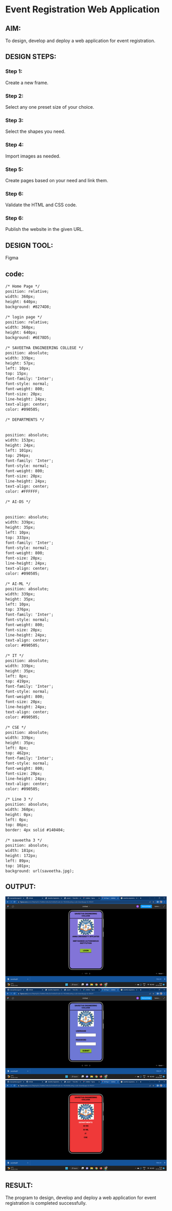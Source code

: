 # Event Registration Web Application

## AIM:
To design, develop and deploy a web application for event registration.

## DESIGN STEPS:

### Step 1:
Create a new frame.

### Step 2:
Select any one preset size of your choice.

### Step 3:
Select the shapes you need.

### Step 4:
Import images as needed.

### Step 5:
Create pages based on your need and link them.

### Step 6:

Validate the HTML and CSS code.

### Step 6:

Publish the website in the given URL.

## DESIGN TOOL:
Figma

## code:
```
/* Home Page */
position: relative;
width: 360px;
height: 640px;
background: #8274D8;

/* login page */
position: relative;
width: 360px;
height: 640px;
background: #6E78D5;

/* SAVEETHA ENGINEERING COLLEGE */
position: absolute;
width: 339px;
height: 57px;
left: 10px;
top: 15px;
font-family: 'Inter';
font-style: normal;
font-weight: 800;
font-size: 20px;
line-height: 24px;
text-align: center;
color: #090505;

/* DEPARTMENTS */


position: absolute;
width: 153px;
height: 24px;
left: 101px;
top: 294px;
font-family: 'Inter';
font-style: normal;
font-weight: 800;
font-size: 20px;
line-height: 24px;
text-align: center;
color: #FFFFFF;

/* AI-DS */


position: absolute;
width: 339px;
height: 35px;
left: 10px;
top: 333px;
font-family: 'Inter';
font-style: normal;
font-weight: 800;
font-size: 20px;
line-height: 24px;
text-align: center;
color: #090505;

/* AI-ML */
position: absolute;
width: 339px;
height: 35px;
left: 10px;
top: 376px;
font-family: 'Inter';
font-style: normal;
font-weight: 800;
font-size: 20px;
line-height: 24px;
text-align: center;
color: #090505;

/* IT */
position: absolute;
width: 339px;
height: 35px;
left: 8px;
top: 419px;
font-family: 'Inter';
font-style: normal;
font-weight: 800;
font-size: 20px;
line-height: 24px;
text-align: center;
color: #090505;

/* CSE */
position: absolute;
width: 339px;
height: 35px;
left: 8px;
top: 462px;
font-family: 'Inter';
font-style: normal;
font-weight: 800;
font-size: 20px;
line-height: 24px;
text-align: center;
color: #090505;

/* Line 3 */
position: absolute;
width: 360px;
height: 0px;
left: 0px;
top: 86px;
border: 4px solid #140404;

/* saveetha 3 */
position: absolute;
width: 181px;
height: 172px;
left: 89px;
top: 101px;
background: url(saveetha.jpg);
```

## OUTPUT:
![output](./out15.png)
![output](./out16.png)
![output](./out17.png)


## RESULT:
The program to design, develop and deploy a web application for event registration is completed successfully.